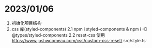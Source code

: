 # 2023/01/06

1. 初始化项目结构
2. css 库(styled-components)
   2.1 npm i styled-components & npm i -D @types/styled-components
   2.2 reset-css 使用 https://www.joshwcomeau.com/css/custom-css-reset/ src/style.ts

